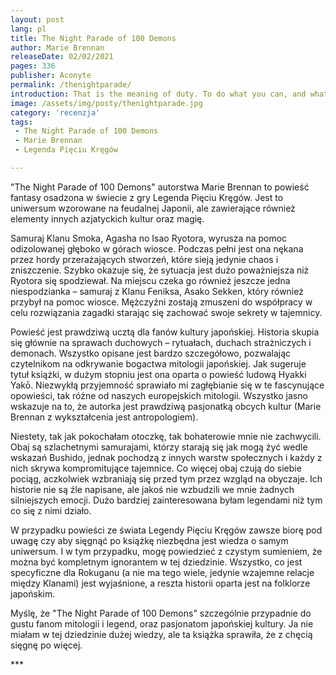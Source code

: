```yaml
---
layout: post
lang: pl
title: The Night Parade of 100 Demons
author: Marie Brennan
releaseDate: 02/02/2021
pages: 336
publisher: Aconyte
permalink: /thenightparade/
introduction: That is the meaning of duty. To do what you can, and what you must, even if it is not enough.
image: /assets/img/posty/thenightparade.jpg
category: 'recenzja'
tags:
 - The Night Parade of 100 Demons
 - Marie Brennan
 - Legenda Pięciu Kręgów

---
```

  "The Night Parade of 100 Demons" autorstwa Marie Brennan to powieść fantasy osadzona w świecie z gry Legenda Pięciu Kręgów. Jest to uniwersum wzorowane na feudalnej Japonii, ale zawierające również elementy innych azjatyckich kultur oraz magię.

  Samuraj Klanu Smoka, Agasha no Isao Ryotora, wyrusza na pomoc odizolowanej głęboko w górach wiosce. Podczas pełni jest ona nękana przez hordy przerażających stworzeń, które sieją jedynie chaos i zniszczenie. Szybko okazuje się, że sytuacja jest dużo poważniejsza niż Ryotora się spodziewał. Na miejscu czeka go również jeszcze jedna niespodzianka – samuraj z Klanu Feniksa, Asako Sekken, który również przybył na pomoc wiosce. Mężczyźni zostają zmuszeni do współpracy w celu rozwiązania zagadki starając się zachować swoje sekrety w tajemnicy.

  Powieść jest prawdziwą ucztą dla fanów kultury japońskiej. Historia skupia się głównie na sprawach duchowych – rytuałach, duchach strażniczych i demonach. Wszystko opisane jest bardzo szczegółowo, pozwalając czytelnikom na odkrywanie bogactwa mitologii japońskiej. Jak sugeruje tytuł książki, w dużym stopniu jest ona oparta o powieść ludową Hyakki Yakō. Niezwykłą przyjemność sprawiało mi zagłębianie się w te fascynujące opowieści, tak różne od naszych europejskich mitologii. Wszystko jasno wskazuje na to, że autorka jest prawdziwą pasjonatką obcych kultur (Marie Brennan z wykształcenia jest antropologiem).

  Niestety, tak jak pokochałam otoczkę, tak bohaterowie mnie nie zachwycili. Obaj są szlachetnymi samurajami, którzy starają się jak mogą żyć wedle wskazań Bushido, jednak pochodzą z innych warstw społecznych i każdy z nich skrywa kompromitujące tajemnice. Co więcej obaj czują do siebie pociąg, aczkolwiek wzbraniają się przed tym przez wzgląd na obyczaje. Ich historie nie są źle napisane, ale jakoś nie wzbudzili we mnie żadnych silniejszych emocji. Dużo bardziej zainteresowana byłam legendami niż tym co się z nimi działo.

  W przypadku powieści ze świata Legendy Pięciu Kręgów zawsze biorę pod uwagę czy aby sięgnąć po książkę niezbędna jest wiedza o samym uniwersum. I w tym przypadku, mogę powiedzieć z czystym sumieniem, że można być kompletnym ignorantem w tej dziedzinie. Wszystko, co jest specyficzne dla Rokuganu (a nie ma tego wiele, jedynie wzajemne relacje między Klanami) jest wyjaśnione, a reszta historii oparta jest na folklorze japońskim.

  Myślę, że "The Night Parade of 100 Demons" szczególnie przypadnie do gustu fanom mitologii i legend, oraz pasjonatom japońskiej kultury. Ja nie miałam w tej dziedzinie dużej wiedzy, ale ta książka sprawiła, że z chęcią sięgnę po więcej. 

  \*\*\*
